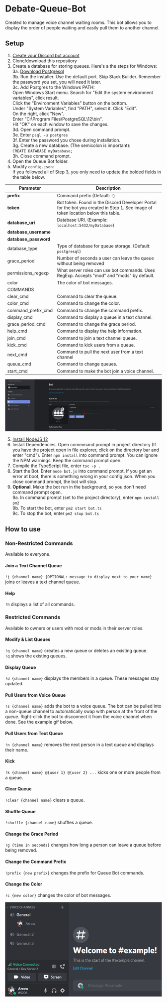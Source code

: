 # Debate-Queue-Bot
Created to manage voice channel waiting rooms. This bot allows you to display the order of people waiting and easily pull them to another channel.  

## Setup
1. [Create your Discord bot account](https://discordpy.readthedocs.io/en/latest/discord.html)  
2. Clone/download this repository  
3. Create a database for storing queues. Here's a the steps for Windows:  
	3a. [Download Postgresql](https://www.enterprisedb.com/downloads/postgres-postgresql-downloads)  
	3b. Run the installer. Use the default port. Skip Stack Builder. Remember the password you set, you will need it later.  
	3c. Add Postgres to the Windows PATH:  
		Open Windows Start menu. Search for "Edit the system environment variables", click result.  
		Click the "Environment Variables" button on the bottom.  
		Under "System Variables", find "PATH", select it. Click "Edit".  
		On the right, click "New".  
		Enter "C:\Program Files\PostgreSQL\12\bin".  
		Hit "OK" on each window to save the changes.  
	3d. Open command prompt.  
	3e. Enter `psql -u postgres`  
	3f. Enter the password you chose during installation.   
	3g. Create a new database. (The semicolon is important):  
		`CREATE DATABASE myDatabase;`  
	3h. Close command prompt.  
4. Open the Queue Bot folder.  
5. Modify `config.json`:  
	If you followed all of Step 3, you only need to update the bolded fields in the table below.

| Parameter             | Description                                                                                                                       |
|-----------------------|-----------------------------------------------------------------------------------------------------------------------------------|
| **prefix**            | Command prefix (Default: `!`)                                                                                                     |
| **token**             | Bot token. Found in the Discord Developer Portal for the bot you created in Step 1. See image of token location below this table. |
| **database_uri**      | Database URI. (Example: `localhost:5432/myDatabase`)						       							                        |
| **database_username** |                                                                                                                                   |
| **database_password** |                                                                                                                                   |
| database_type         | Type of database for queue storage. (Default: `postgresql`)                                                                       |
| grace_period          | Number of seconds a user can leave the queue without being removed                                                                |
| permissions_regexp    | What server roles can use bot commands. Uses RegExp. Accepts "mod" and "mods" by default.                                         |
| color                 | The color of bot messages.                                                                                                        |
| COMMANDS              |                                                                                                                                   |
| clear_cmd             | Command to clear the queue.                                                                                                       |
| color_cmd             | Command to change the color.                                                                                                      |
| command_prefix_cmd    | Command to change the command prefix.                                                                                             |
| display_cmd           | Command to display a queue in a text channel.                                                                                     |
| grace_period_cmd      | Command to change the grace period.                                                                                               |
| help_cmd              | Command to display the help information.                                                                                          |
| join_cmd              | Command to join a text channel queue.                                                                                             |
| kick_cmd              | Command to kick users from a queue.                                                                                               |
| next_cmd              | Command to pull the next user from a text channel                                                                                 |
| queue_cmd             | Command to change queues.                                                                                                         |
| start_cmd             | Command to make the bot join a voice channel.                                                                                     |

![Token Location](docs/token_location.PNG)  

5. [Install NodeJS 12](https://discordjs.guide/preparations/#installing-node-js)  
6. Install Dependencies. Open commmand prompt in project directory (If you have the project open in file explorer, click on the directory bar and enter "cmd"). Enter `npm install` into command prompt. You can ignore the NPM warnings. Keep the command prompt open.
7. Compile the TypeScript file, enter `tsc -p .`
8. Start the Bot. Enter `node bot.js` into command prompt. If you get an error at boot, there is something wrong in your config.json. When you close command prompt, the bot will stop.  
9. **Optional**. Make the bot run in the background, so you don't need command prompt open.  
	9a. In command prompt (set to the project directory), enter `npm install pm2`  
	9b. To start the bot, enter `pm2 start bot.ts`  
	9c. To stop the bot, enter `pm2 stop bot.ts`  
  
## How to use  
### Non-Restricted Commands  
Available to everyone.  
#### Join a Text Channel Queue 
`!j {channel name} {OPTIONAL: message to display next to your name}` joins or leaves a text channel queue.   
#### Help  
`!h` displays a list of all commands.  

### Restricted Commands  
Available to owners or users with mod or mods in their server roles.  
#### Modify & List Queues  
`!q {channel name}` creates a new queue or deletes an existing queue.  
`!q` shows the existing queues.  
#### Display Queue  
`!d {channel name}` displays the members in a queue. These messages stay updated.  
#### Pull Users from Voice Queue  
`!s {channel name}` adds the bot to a voice queue. The bot can be pulled into a non-queue channel to automatically swap with person at the front of the queue. Right-click the bot to disconnect it from the voice channel when done. See the example gif below.  
#### Pull Users from Text Queue  
`!n {channel name}` removes the next person in a text queue and displays their name.  
#### Kick  
`!k {channel name} @{user 1} @{user 2} ...`  kicks one or more people from a queue.  
#### Clear Queue  
`!clear {channel name}` clears a queue.  
#### Shuffle Queue  
`!shuffle {channel name}` shuffles a queue.  
  
#### Change the Grace Period  
`!g {time in seconds}` changes how long a person can leave a queue before being removed.  
#### Change the Command Prefix  
`!prefix {new prefix}` changes the prefix for Queue Bot commands.  
#### Change the Color  
`!c {new color}` changes the color of bot messages.  


![Example of `!s`](docs/example.gif)  
